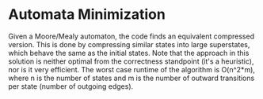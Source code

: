 # Automata Minimization

Given a Moore/Mealy automaton, the code finds an equivalent
compressed version. This is done by compressing similar states
into large superstates, which behave the same as the initial
states.
Note that the approach in this solution is neither optimal from
the correctness standpoint (it's a heuristic), nor is it very
efficient. The worst case runtime of the algorithm is 
O(n^2*m), where n is the number of states and m is the number of
outward transitions per state (number of outgoing edges).